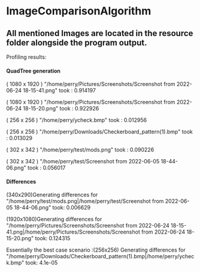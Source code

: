 # ImageComparisonAlgorithm

## All mentioned Images are located in the resource folder alongside the program output.
Profiling results:
#### QuadTree generation 
( 1080 x 1920 )  "/home/perry/Pictures/Screenshots/Screenshot from 2022-06-24 18-15-41.png" took : 0.914197

( 1080 x 1920 )  "/home/perry/Pictures/Screenshots/Screenshot from 2022-06-24 18-15-20.png" took : 0.922926

( 256 x 256 )  "/home/perry/ycheck.bmp" took : 0.012956

( 256 x 256 )  "/home/perry/Downloads/Checkerboard_pattern(1).bmp" took : 0.013029

( 302 x 342 )  "/home/perry/test/mods.png" took : 0.090226

( 302 x 342 )  "/home/perry/test/Screenshot from 2022-06-05 18-44-06.png" took : 0.056017

#### Differences
(340x290)Generating differences for  "/home/perry/test/mods.png|/home/perry/test/Screenshot from 2022-06-05 18-44-06.png" took:  0.006629

(1920x1080)Generating differences for  "/home/perry/Pictures/Screenshots/Screenshot from 2022-06-24 18-15-41.png|/home/perry/Pictures/Screenshots/Screenshot from 2022-06-24 18-15-20.png" took:  0.124315

Essentially the best case scenario :(256x256) Generating differences for  "/home/perry/Downloads/Checkerboard_pattern(1).bmp|/home/perry/ycheck.bmp" took:  4.1e-05

